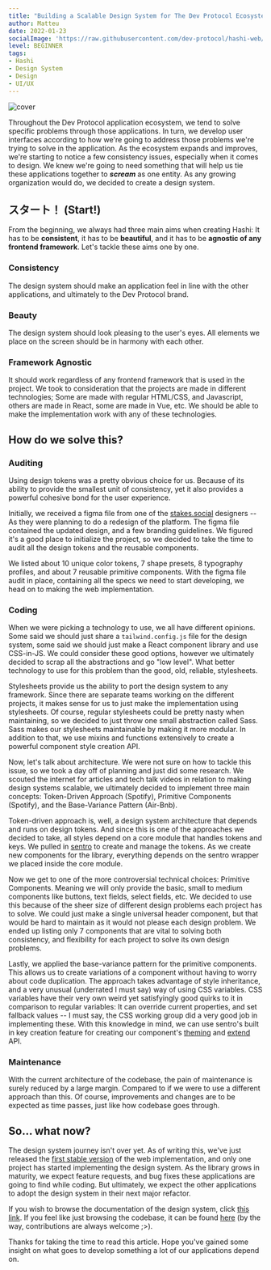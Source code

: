 ```yaml
---
title: "Building a Scalable Design System for The Dev Protocol Ecosystem"
author: Matteu
date: 2022-01-23
socialImage: 'https://raw.githubusercontent.com/dev-protocol/hashi-web/main/media/img.png'
level: BEGINNER
tags:
- Hashi
- Design System
- Design
- UI/UX
---
```


![cover](https://raw.githubusercontent.com/dev-protocol/hashi-web/main/media/img.png)

Throughout the Dev Protocol application ecosystem, we tend to solve specific problems through those applications. In turn, we develop user interfaces according to how we're going to address those problems we're trying to solve in the application. As the ecosystem expands and improves, we're starting to notice a few consistency issues, especially when it comes to design. We knew we're going to need something that will help us tie these applications together to ***scream*** as one entity. As any growing organization would do, we decided to create a design system.

## スタート！ (Start!)
From the beginning, we always had three main aims when creating Hashi: It has to be **consistent**, it has to be **beautiful**, and it has to be **agnostic of any frontend framework**. Let's tackle these aims one by one.

### Consistency
The design system should make an application feel in line with the other applications, and ultimately to the Dev Protocol brand.

### Beauty
The design system should look pleasing to the user's eyes. All elements we place on the screen should be in harmony with each other.

### Framework Agnostic
It should work regardless of any frontend framework that is used in the project. We took to consideration that the projects are made in different technologies; Some are made with regular HTML/CSS, and Javascript, others are made in React, some are made in Vue, etc. We should be able to make the implementation work with any of these technologies.

## How do we solve this?
### Auditing
Using design tokens was a pretty obvious choice for us. Because of its ability to provide the smallest unit of consistency, yet it also provides a powerful cohesive bond for the user experience.

Initially, we received a figma file from one of the [stakes.social](https://stakes.social) designers -- As they were planning to do a redesign of the platform. The figma file contained the updated design, and a few branding guidelines. We figured it's a good place to initialize the project, so we decided to take the time to audit all the design tokens and the reusable components.

We listed about 10 unique color tokens, 7 shape presets, 8 typography profiles, and about 7 reusable primitive components. With the figma file audit in place, containing all the specs we need to start developing, we head on to making the web implementation.

### Coding
When we were picking a technology to use, we all have different opinions. Some said we should just share a `tailwind.config.js` file for the design system, some said we should just make a React component library and use CSS-in-JS. We could consider these good options, however we ultimately decided to scrap all the abstractions and go "low level". What better technology to use for this problem than the good, old, reliable, stylesheets.

Stylesheets provide us the ability to port the design system to any framework. Since there are separate teams working on the different projects, it makes sense for us to just make the implementation using stylesheets. Of course, regular stylesheets could be pretty nasty when maintaining, so we decided to just throw one small abstraction called Sass. Sass makes our stylesheets maintainable by making it more modular. In addition to that, we use mixins and functions extensively to create a powerful component style creation API.

Now, let's talk about architecture. We were not sure on how to tackle this issue, so we took a day off of planning and just did some research. We scouted the internet for articles and tech talk videos in relation to making design systems scalable, we ultimately decided to implement three main concepts: Token-Driven Approach (Spotify), Primitive Components (Spotify), and the Base-Variance Pattern (Air-Bnb).

Token-driven approach is, well, a design system architecture that depends and runs on design tokens. And since this is one of the approaches we decided to take, all styles depend on a core module that handles tokens and keys. We pulled in [sentro](https://github.com/MatteuSan/sentro) to create and manage the tokens. As we create new components for the library, everything depends on the sentro wrapper we placed inside the core module.

Now we get to one of the more controversial technical choices: Primitive Components. Meaning we will only provide the basic, small to medium components like buttons, text fields, select fields, etc. We decided to use this because of the sheer size of different design problems each project has to solve. We could just make a single universal header component, but that would be hard to maintain as it would not please each design problem. We ended up listing only 7 components that are vital to solving both consistency, and flexibility for each project to solve its own design problems.

Lastly, we applied the base-variance pattern for the primitive components. This allows us to create variations of a component without having to worry about code duplication. The approach takes advantage of style inheritance, and a very unusual (underrated I must say) way of using CSS variables. CSS variables have their very own weird yet satisfyingly good quirks to it in comparison to regular variables: It can override current properties, and set fallback values -- I must say, the CSS working group did a very good job in implementing these. With this knowledge in mind, we can use sentro's built in key creation feature for creating our component's [theming](https://hashi-docs.netlify.app/docs/core/api/render) and [extend](https://hashi-docs.netlify.app/docs/core/api/extend) API.

### Maintenance
With the current architecture of the codebase, the pain of maintenance is surely reduced by a large margin. Compared to if we were to use a different approach than this. Of course, improvements and changes are to be expected as time passes, just like how codebase goes through.

## So... what now?
The design system journey isn't over yet. As of writing this, we've just released the [first stable version](https://github.com/dev-protocol/hashi-web/releases/tag/0.1.0) of the web implementation, and only one project has started implementing the design system. As the library grows in maturity, we expect feature requests, and bug fixes these applications are going to find while coding. But ultimately, we expect the other applications to adopt the design system in their next major refactor.

If you wish to browse the documentation of the design system, click [this link](https://hashi-docs.netlify.app). If you feel like just browsing the codebase, it can be found [here](https://github.com/dev-protocol/hashi-web) (by the way, contributions are always welcome ;>).

Thanks for taking the time to read this article. Hope you've gained some insight on what goes to develop something a lot of our applications depend on.
